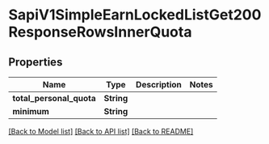 # SapiV1SimpleEarnLockedListGet200ResponseRowsInnerQuota

## Properties

Name | Type | Description | Notes
------------ | ------------- | ------------- | -------------
**total_personal_quota** | **String** |  | 
**minimum** | **String** |  | 

[[Back to Model list]](../README.md#documentation-for-models) [[Back to API list]](../README.md#documentation-for-api-endpoints) [[Back to README]](../README.md)


